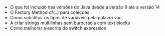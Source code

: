 - O que foi incluído nas versões do Java desde a versão 9 até a versão 14
- O Factory Method of(..) para coleções
- Como substituir os tipos de variáveis pela palavra var
- A criar strings multilinhas sem burocracia com text blocks
- Como melhorar a escrita do switch expression